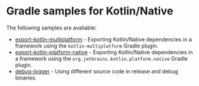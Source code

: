 # Gradle samples for Kotlin/Native

The following samples are avaliable:

 - [export-kotlin-multiplatform](export-kotlin-multiplatform) - Exporting Kotlin/Native dependencies in a framework using the `kotlin-multiplatform` Gradle plugin.
 - [export-kotlin-platform-native](export-kotlin-platform-native) - Exporting Kotlin/Native dependencies in a framework using the `org.jetbrains.kotlin.platform.native` Gradle plugin.
 - [debug-logger](debug-logger) - Using different source code in release and debug binaries.